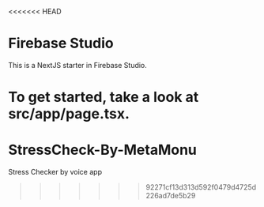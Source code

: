<<<<<<< HEAD
# Firebase Studio

This is a NextJS starter in Firebase Studio.

To get started, take a look at src/app/page.tsx.
=======
# StressCheck-By-MetaMonu
Stress Checker by voice app
>>>>>>> 92271cf13d313d592f0479d4725d226ad7de5b29

